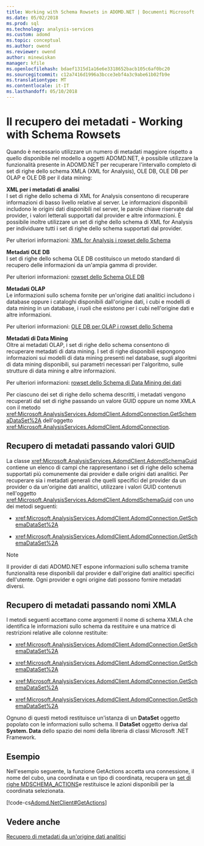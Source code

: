 ```yaml
---
title: Working with Schema Rowsets in ADOMD.NET | Documenti Microsoft
ms.date: 05/02/2018
ms.prod: sql
ms.technology: analysis-services
ms.custom: adomd
ms.topic: conceptual
ms.author: owend
ms.reviewer: owend
author: minewiskan
manager: kfile
ms.openlocfilehash: bdaef1315d1a16e6e3318652bacb105c6af0bc20
ms.sourcegitcommit: c12a7416d1996a3bcce3ebf4a3c9abe61b02fb9e
ms.translationtype: MT
ms.contentlocale: it-IT
ms.lasthandoff: 05/10/2018
---
```

# <a name="retrieving-metadata---working-with-schema-rowsets"></a>Il recupero dei metadati - Working with Schema Rowsets
  Quando è necessario utilizzare un numero di metadati maggiore rispetto a quello disponibile nel modello a oggetti ADOMD.NET, è possibile utilizzare la funzionalità presente in ADOMD.NET per recuperare l'intervallo completo di set di righe dello schema XMLA (XML for Analysis), OLE DB, OLE DB per OLAP e OLE DB per il data mining:  
  
 **XML per i metadati di analisi**  
 I set di righe dello schema di XML for Analysis consentono di recuperare informazioni di basso livello relative al server. Le informazioni disponibili includono le origini dati disponibili nel server, le parole chiave riservate dal provider, i valori letterali supportati dal provider e altre informazioni. È possibile inoltre utilizzare un set di righe dello schema di XML for Analysis per individuare tutti i set di righe dello schema supportati dal provider.  
  
 Per ulteriori informazioni: [XML for Analysis i rowset dello Schema](../../analysis-services/schema-rowsets/xml/xml-for-analysis-schema-rowsets.md)  
  
 **Metadati OLE DB**  
 I set di righe dello schema OLE DB costituisco un metodo standard di recupero delle informazioni da un'ampia gamma di provider.  
  
 Per ulteriori informazioni: [rowset dello Schema OLE DB](../../analysis-services/schema-rowsets/ole-db/ole-db-schema-rowsets.md)  
  
 **Metadati OLAP**  
 Le informazioni sullo schema fornite per un'origine dati analitici includono i database oppure i cataloghi disponibili dall'origine dati, i cubi e modelli di data mining in un database, i ruoli che esistono per i cubi nell'origine dati e altre informazioni.  
  
 Per ulteriori informazioni: [OLE DB per OLAP i rowset dello Schema](../../analysis-services/schema-rowsets/ole-db-olap/ole-db-for-olap-schema-rowsets.md)  
  
 **Metadati di Data Mining**  
 Oltre ai metadati OLAP, i set di righe dello schema consentono di recuperare metadati di data mining. I set di righe disponibili espongono informazioni sui modelli di data mining presenti nel database, sugli algoritmi di data mining disponibili, sui parametri necessari per l'algoritmo, sulle strutture di data mining e altre informazioni.  
  
 Per ulteriori informazioni: [rowset dello Schema di Data Mining dei dati](../../analysis-services/schema-rowsets/data-mining/data-mining-schema-rowsets.md)  
  
 Per ciascuno dei set di righe dello schema descritti, i metadati vengono recuperati dal set di righe passando un valore GUID oppure un nome XMLA con il metodo <xref:Microsoft.AnalysisServices.AdomdClient.AdomdConnection.GetSchemaDataSet%2A> dell'oggetto <xref:Microsoft.AnalysisServices.AdomdClient.AdomdConnection>.  
  
## <a name="retrieving-metadata-by-passing-guids"></a>Recupero di metadati passando valori GUID  
 La classe <xref:Microsoft.AnalysisServices.AdomdClient.AdomdSchemaGuid> contiene un elenco di campi che rappresentano i set di righe dello schema supportati più comunemente dai provider e dalle origini dati analitici. Per recuperare sia i metadati generali che quelli specifici del provider da un provider o da un'origine dati analitici, utilizzare i valori GUID contenuti nell'oggetto <xref:Microsoft.AnalysisServices.AdomdClient.AdomdSchemaGuid> con uno dei metodi seguenti:  
  
-   <xref:Microsoft.AnalysisServices.AdomdClient.AdomdConnection.GetSchemaDataSet%2A>  
  
-   <xref:Microsoft.AnalysisServices.AdomdClient.AdomdConnection.GetSchemaDataSet%2A>  
  
> [!NOTE]  
>  Il provider di dati ADOMD.NET espone informazioni sullo schema tramite funzionalità rese disponibili dal provider e dall'origine dati analitici specifici dell'utente. Ogni provider e ogni origine dati possono fornire metadati diversi.  
  
## <a name="retrieving-metadata-by-passing-xmla-names"></a>Recupero di metadati passando nomi XMLA  
 I metodi seguenti accettano come argomenti il nome di schema XMLA che identifica le informazioni sullo schema da restituire e una matrice di restrizioni relative alle colonne restituite:  
  
-   <xref:Microsoft.AnalysisServices.AdomdClient.AdomdConnection.GetSchemaDataSet%2A>  
  
-   <xref:Microsoft.AnalysisServices.AdomdClient.AdomdConnection.GetSchemaDataSet%2A>  
  
-   <xref:Microsoft.AnalysisServices.AdomdClient.AdomdConnection.GetSchemaDataSet%2A>  
  
-   <xref:Microsoft.AnalysisServices.AdomdClient.AdomdConnection.GetSchemaDataSet%2A>  
  
 Ognuno di questi metodi restituisce un'istanza di un **DataSet** oggetto popolato con le informazioni sullo schema. Il **DataSet** oggetto deriva dal **System. Data** dello spazio dei nomi della libreria di classi Microsoft .NET Framework.  
  
## <a name="example"></a>Esempio  
 Nell'esempio seguente, la funzione GetActions accetta una connessione, il nome del cubo, una coordinata e un tipo di coordinata, recupera un [set di righe MDSCHEMA_ACTIONS](../../analysis-services/schema-rowsets/ole-db-olap/mdschema-actions-rowset.md)e restituisce le azioni disponibili per la coordinata selezionata.  
  
 [!code-cs[Adomd.NetClient#GetActions](../../analysis-services/multidimensional-models-adomd-net-client/codesnippet/csharp/retrieving-metadata-work_0_1.cs)]  
  
## <a name="see-also"></a>Vedere anche  
 [Recupero di metadati da un'origine dati analitici](../../analysis-services/multidimensional-models-adomd-net-client/retrieving-metadata-from-an-analytical-data-source.md)  
  
  
